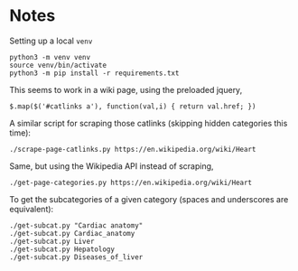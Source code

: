 # Notes

Setting up a local `venv`

    python3 -m venv venv
    source venv/bin/activate
    python3 -m pip install -r requirements.txt

This seems to work in a wiki page, using the preloaded jquery,

    $.map($('#catlinks a'), function(val,i) { return val.href; })

A similar script for scraping those catlinks (skipping hidden categories this time):

    ./scrape-page-catlinks.py https://en.wikipedia.org/wiki/Heart

Same, but using the Wikipedia API instead of scraping,

    ./get-page-categories.py https://en.wikipedia.org/wiki/Heart

To get the subcategories of a given category (spaces and underscores are equivalent):

    ./get-subcat.py "Cardiac anatomy"
    ./get-subcat.py Cardiac_anatomy
    ./get-subcat.py Liver
    ./get-subcat.py Hepatology
    ./get-subcat.py Diseases_of_liver


